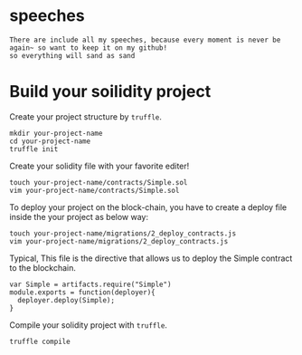 # speeches

    There are include all my speeches, because every moment is never be again~ so want to keep it on my github!
    so everything will sand as sand 


Build your soilidity project
========


Create your project structure by `truffle`.

    mkdir your-project-name
    cd your-project-name
    truffle init

Create your solidity file with your favorite editer!

    touch your-project-name/contracts/Simple.sol
    vim your-project-name/contracts/Simple.sol

To deploy your project on the block-chain, you have to create a deploy file inside the
your project as below way:
    
    touch your-project-name/migrations/2_deploy_contracts.js
    vim your-project-name/migrations/2_deploy_contracts.js

Typical, This file is the directive that allows us to deploy the Simple contract to the blockchain.

    var Simple = artifacts.require("Simple")
	module.exports = function(deployer){
	  deployer.deploy(Simple);
	}


Compile your solidity project with `truffle`.

    truffle compile


